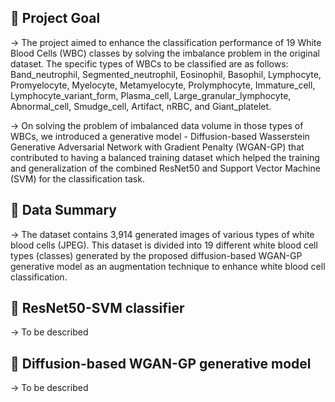 ## 📖 Project Goal

-> The project aimed to enhance the classification performance of 19 White Blood Cells (WBC) classes by solving the imbalance problem in the original dataset. The specific types of WBCs to be classified are as follows: Band_neutrophil, Segmented_neutrophil, Eosinophil, Basophil, Lymphocyte, Promyelocyte, Myelocyte, Metamyelocyte, Prolymphocyte, Immature_cell, Lymphocyte_variant_form, Plasma_cell, Large_granular_lymphocyte, Abnormal_cell, Smudge_cell, Artifact, nRBC, and Giant_platelet.

->  On solving the problem of imbalanced data volume in those types of WBCs, we introduced a generative model - Diffusion-based Wasserstein Generative Adversarial Network with Gradient Penalty (WGAN-GP) that contributed to having a balanced training dataset which helped the training and generalization of the combined ResNet50 and Support Vector Machine (SVM) for the classification task.

## 📖 Data Summary

-> The dataset contains 3,914 generated images of various types of white blood cells (JPEG). This dataset is divided into 19 different white blood cell types (classes) generated by the proposed diffusion-based WGAN-GP generative model as an augmentation technique to enhance white blood cell classification.

## 📖 ResNet50-SVM classifier

-> To be described


## 📖 Diffusion-based WGAN-GP generative model

-> To be described



